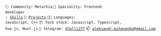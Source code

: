 <code>⚪ Community: Metarhia</code>
<code>👷 Speciality: Frontend developer</code><br>
<code>💡 [Skills](SKILLS.md)</code>
<code>🧻 [Projects](PROJECTS.md)</code>
<code>🧑‍💻 Languages: JavaScript, C++</code>
<code>📦 Tech stack: Javascript, Typescript, Vue.js, Nuxt.js</code>
<code>💬 telegram: [@Jolli277](https://telegram.me/Jolli277)</code>
<code>📫 [aleksandr.mihasenko@gmail.com](mailto:aleksandr.mihasenko@gmail.com)</code>
